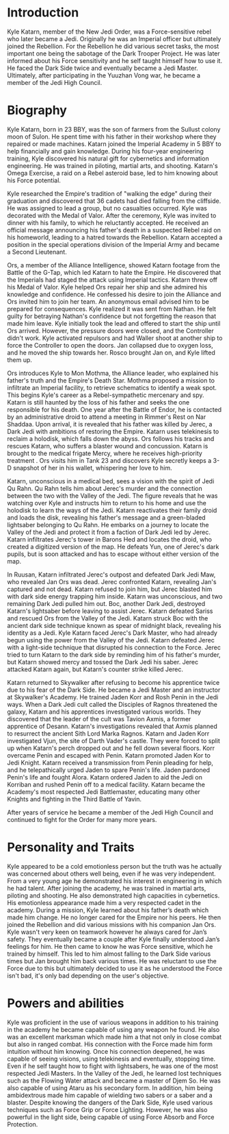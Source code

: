 # Introduction

Kyle Katarn, member of the New Jedi Order, was a Force-sensitive rebel who later became a Jedi.
Originally he was an Imperial officer but ultimately joined the Rebellion.
For the Rebellion he did various secret tasks, the most important one being the sabotage of the Dark Trooper Project.
He was later informed about his Force sensitivity and he self taught himself how to use it.
He faced the Dark Side twice and eventually became a Jedi Master.
Ultimately, after participating in the Yuuzhan Vong war, he became a member of the Jedi High Council.

# Biography

Kyle Katarn, born in 23 BBY, was the son of farmers from the Sullust colony moon of Sulon.
He spent time with his father in their workshop where they repaired or made machines.
Katarn joined the Imperial Academy in 5 BBY to help financially and gain knowledge.
During his four-year engineering training, Kyle discovered his natural gift for cybernetics and information engineering.
He was trained in piloting, martial arts, and shooting.
Katarn's Omega Exercise, a raid on a Rebel asteroid base, led to him knowing about his Force potential.

Kyle researched the Empire's tradition of "walking the edge" during their graduation and discovered that 36 cadets had died falling from the cliffside.
He was assigned to lead a group, but no casualties occurred.
Kyle was decorated with the Medal of Valor.
After the ceremony, Kyle was invited to dinner with his family, to which he reluctantly accepted.
He received an official message announcing his father's death in a suspected Rebel raid on his homeworld, leading to a hatred towards the Rebellion.
Katarn accepted a position in the special operations division of the Imperial Army and became a Second Lieutenant.

Ors, a member of the Alliance Intelligence, showed Katarn footage from the Battle of the G-Tap, which led Katarn to hate the Empire.
He discovered that the Imperials had staged the attack using Imperial tactics.
Katarn threw off his Medal of Valor.
Kyle helped Ors repair her ship and she admired his knowledge and confidence.
He confessed his desire to join the Alliance and Ors invited him to join her team.
An anonymous email advised him to be prepared for consequences.
Kyle realized it was sent from Nathan.
He felt guilty for betraying Nathan's confidence but not forgetting the reason that made him leave.
Kyle initially took the lead and offered to start the ship until Ors arrived.
However, the pressure doors were closed, and the Controller didn't work.
Kyle activated repulsors and had Waller shoot at another ship to force the Controller to open the doors.
Jan collapsed due to oxygen loss, and he moved the ship towards her.
Rosco brought Jan on, and Kyle lifted them up.

Ors introduces Kyle to Mon Mothma, the Alliance leader, who explained his father's truth and the Empire's Death Star.
Mothma proposed a mission to infiltrate an Imperial facility, to retrieve schematics to identify a weak spot.
This begins Kyle's career as a Rebel-sympathetic mercenary and spy.
Katarn is still haunted by the loss of his father and seeks the one responsible for his death.
One year after the Battle of Endor, he is contacted by an administrative droid to attend a meeting in Rimmer's Rest on Nar Shaddaa.
Upon arrival, it is revealed that his father was killed by Jerec, a Dark Jedi with ambitions of restoring the Empire.
Katarn uses telekinesis to reclaim a holodisk, which falls down the abyss.
Ors follows his tracks and rescues Katarn, who suffers a blaster wound and concussion.
Katarn is brought to the medical frigate Mercy, where he receives high-priority treatment .
Ors visits him in Tank 23 and discovers Kyle secretly keeps a 3-D snapshot of her in his wallet, whispering her love to him.

Katarn, unconscious in a medical bed, sees a vision with the spirit of Jedi Qu Rahn.
Qu Rahn tells him about Jerec's murder and the connection between the two with the Valley of the Jedi.
The figure reveals that he was watching over Kyle and instructs him to return to his home and use the holodisk to learn the ways of the Jedi.
Katarn reactivates their family droid and loads the disk, revealing his father's message and a green-bladed lightsaber belonging to Qu Rahn.
He embarks on a journey to locate the Valley of the Jedi and protect it from a faction of Dark Jedi led by Jerec.
Katarn infiltrates Jerec's tower in Barons Hed and locates the droid, who created a digitized version of the map.
He defeats Yun, one of Jerec's dark pupils, but is soon attacked and has to escape without either version of the map.

In Ruusan, Katarn infiltrated Jerec's outpost and defeated Dark Jedi Maw, who revealed Jan Ors was dead.
Jerec confronted Katarn, revealing Jan's captured and not dead.
Katarn refused to join him, but Jerec blasted him with dark side energy trapping him inside.
Katarn was unconscious, and two remaining Dark Jedi pulled him out.
Boc, another Dark Jedi, destroyed Katarn's lightsaber before leaving to assist Jerec.
Katarn defeated Sariss and rescued Ors from the Valley of the Jedi.
Katarn struck Boc with the ancient dark side technique known as spear of midnight black, revealing his identity as a Jedi.
Kyle Katarn faced Jerec's Dark Master, who had already begun using the power from the Valley of the Jedi.
Katarn defeated Jerec with a light-side technique that disrupted his connection to the Force.
Jerec tried to turn Katarn to the dark side by reminding him of his father's murder, but Katarn showed mercy and tossed the Dark Jedi his saber.
Jerec attacked Katarn again, but Katarn's counter strike killed Jerec.

Katarn returned to Skywalker after refusing to become his apprentice twice due to his fear of the Dark Side.
He became a Jedi Master and an instructor at Skywalker's Academy.
He trained Jaden Korr and Rosh Penin in the Jedi ways.
When a Dark Jedi cult called the Disciples of Ragnos threatened the galaxy, Katarn and his apprentices investigated various worlds.
They discovered that the leader of the cult was Tavion Axmis, a former apprentice of Desann.
Katarn's investigations revealed that Axmis planned to  resurrect the ancient Sith Lord Marka Ragnos.
Katarn and Jaden Korr investigated Vjun, the site of Darth Vader's castle.
They were forced to split up when Katarn's perch dropped out and he fell down several floors.
Korr overcame Penin and escaped with Penin.
Katarn promoted Jaden Kor to Jedi Knight.
Katarn received a transmission from Penin pleading for help, and he telepathically urged Jaden to spare Penin's life.
Jaden pardoned Penin's life and fought Alora.
Katarn ordered Jaden to aid the Jedi on Korriban and rushed Penin off to a medical facility.
Katarn became the Academy's most respected Jedi Battlemaster, educating many other Knights and fighting in the Third Battle of Yavin.

After years of service he became a member of the Jedi High Council and continued to fight for the Order for many more years.

# Personality and Traits

Kyle appeared to be a cold emotionless person but the truth was he actually was concerned about others well being, even if he was very independent.
From a very young age he demonstrated his interest in engineering in which he had talent.
After joining the academy, he was trained in martial arts, piloting and shooting.
He also demonstrated high capacities in cybernetics.
His emotionless appearance made him a very respected cadet in the academy.
During a mission, Kyle learned about his father’s death which made him change.
He no longer cared for the Empire nor his peers.
He then joined the Rebellion and did various missions with his companion Jan Ors.
Kyle wasn't very keen on teamwork however he always cared for Jan’s safety.
They eventually became a couple after Kyle finally understood Jan’s feelings for him.
He then came to know he was Force sensitive, which he trained by himself.
This led to him almost falling to the Dark Side various times but Jan brought him back various times.
He was reluctant to use the Force due to this but ultimately decided to use it as he understood the Force isn't bad, it's only bad depending on the user's objective.

# Powers and abilities

Kyle was proficient in the use of various weapons in addition to his training in the academy he became capable of using any weapon he found.
He also was an excellent marksman which made him a that not only in close combat but also in ranged combat.
His connection with the Force made him form intuition without him knowing.
Once his connection deepened, he was capable of seeing visions, using telekinesis and eventually, stopping time.
Even if he self taught how to fight with lightsabers, he was one of the most respected Jedi Masters.
In the Valley of the Jedi, he learned lost techniques such as the Flowing Water attack and became a master of Djem So.
He was also capable of using Ataru as his secondary form.
In addition, him being ambidextrous made him capable of wielding two sabers or a saber and a blaster.
Despite knowing the dangers of the Dark Side, Kyle used various techniques such as Force Grip or Force Lighting.
However, he was also powerful in the light side, being capable of using  Force Absorb and Force Protection.
